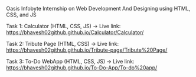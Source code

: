 Oasis Infobyte Internship on Web Development And Designing using HTML, CSS, and JS 

Task 1: Calculator (HTML, CSS, JS) -> Live link: https://bhavesh02github.github.io/Calculator/Calculator/

Task 2: Tribute Page (HTML, CSS) -> Live link: https://bhavesh02github.github.io/Tribute-page/Tribute%20Page/

Task 3: To-Do WebApp (HTML, CSS, JS) -> Live link: https://bhavesh02github.github.io/To-Do-App/To-do%20app/
